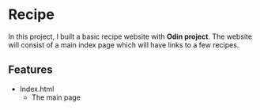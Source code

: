 # Recipe
In this project, I built a basic recipe website with **Odin project**.
The website will consist of a main index page which will have links to a few recipes.

## Features
- Index.html
    - The main page